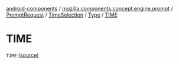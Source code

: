 [android-components](../../../../index.md) / [mozilla.components.concept.engine.prompt](../../../index.md) / [PromptRequest](../../index.md) / [TimeSelection](../index.md) / [Type](index.md) / [TIME](./-t-i-m-e.md)

# TIME

`TIME` [(source)](https://github.com/mozilla-mobile/android-components/blob/master/components/concept/engine/src/main/java/mozilla/components/concept/engine/prompt/PromptRequest.kt#L93)